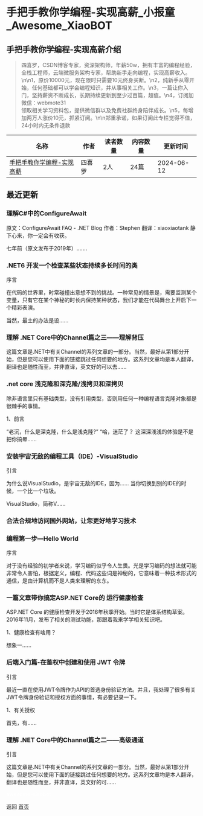 # 手把手教你学编程-实现高薪_小报童_Awesome_XiaoBOT

## 手把手教你学编程-实现高薪介绍
> 四喜罗，CSDN博客专家，资深架构师，年薪50w，拥有丰富的编程经验，全栈工程师，云端微服务架构专家，帮助新手走向编程，实现高薪收入。\n\n1，原价10000元，现在限时只需要10元终身买断。\n2，纯新手从零开始，任何基础都可以学会编程知识，并从事相关工作。\n3，一篇让你入门，坚持薪资不断成长，长期持续更新到至少过百篇，超值。\n4，订阅加微信：webmote31  
领取相关学习资料包，提供微信群以及免费社群终身陪伴成长。\n5，每增加两万人涨价10元，抓紧订阅。\n\n郑重承诺，如果订阅此专栏觉得不值，24小时内无条件退款  
  


|名称|作者|读者数量|内容数量|更新时间|
|---|---|---|---|---|
|[手把手教你学编程-实现高薪](https://xiaobot.net/p/webmote?refer=9c3f1c95-a052-465a-9902-f6d75080262a)|四喜罗|2人|24篇|2024-06-12|

## 最近更新
### 理解C#中的ConfigureAwait

原文：ConfigureAwait FAQ - .NET Blog 作者：Stephen 翻译：xiaoxiaotank 静下心来，你一定会有收获。

七年前（原文发布于2019年）.......

### .NET6 开发一个检查某些状态持续多长时间的类

序言

在代码的世界里，时常碰撞出意想不到的挑战。一种常见的情景是，需要监测某个变量，只有它在某个神秘的时长内保持某种状态，我们才能在代码舞台上开启下一个精彩表演。

当然，最土的办法是设......

### 理解 .NET Core中的Channel篇之三——理解背压

这篇文章是.NET中有关Channel的系列文章的一部分。当然，最好从第1部分开始，但是您可以使用下面的链接跳过任何想要的地方。这系列文章均是本人翻译，翻译也是随性而至，并非直译，英文好的可以去......

### .net core 浅克隆和深克隆/浅拷贝和深拷贝

除非语言里只有基础类型，没有引用类型，否则用任何一种编程语言克隆对象都是很棘手的事情。

1、前言

“老沉，什么是深克隆，什么是浅克隆?” “哈，迷茫了？ 这深深浅浅的体验是不是把你搞晕......

### 安装宇宙无敌的编程工具（IDE）-VisualStudio

引言

为什么说VisualStudio，是宇宙无敌的IDE，因为...... 当你切换到别的IDE的时候，一个比一个垃圾。

VisualStudio，简称V......

### 合法合规地访问国外网站，让您更好地学习技术

### 编程第一步—Hello World

序言

对于没有经验的初学者来说，学习编码似乎令人生畏。光是学习编码的想法就可能非常令人害怕，根据定义，编程、代码这些词是神秘的，它意味着一种技术形式的通信，是由计算机而不是人类来理解的东东。

### 一篇文章带你搞定ASP.NET Core的 运行健康检查

ASP.NET Core 的健康检查开发于2016年秋季开始。当时它是​​体系结构草案。2016年11月，发布了相关的测试功能，那跟着我来学学相关知识吧。

1、健康检查有啥用？

想象一......

### 后端入门篇-在鉴权中创建和使用 JWT 令牌

引言

最近一直在使用JWT令牌作为API的首选身份验证方法。并且，我处理了很多有关JWT令牌身份验证和授权方面的事情，有必要记录一下。

1、有关授权

首先，有......

### 理解 .NET Core中的Channel篇之二——高级通道

引言

这篇文章是.NET中有关Channel的系列文章的一部分。当然，最好从第1部分开始，但是您可以使用下面的链接跳过任何想要的地方。这系列文章均是本人翻译，翻译也是随性而至，并非直译，英文好的可......


<a href="https://github.com/Reno9527/awesome-xiaobot" style="color: white; text-decoration: none;">awesome-xiaobot</a>

返回 [首页](../README.md)
